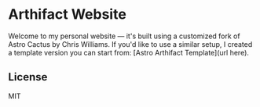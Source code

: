 # Arthifact Website

Welcome to my personal website — it's built using a customized fork of Astro Cactus by Chris Williams.
If you'd like to use a similar setup, I created a template version you can start from: [Astro Arthifact Template](url here).

## License
MIT
